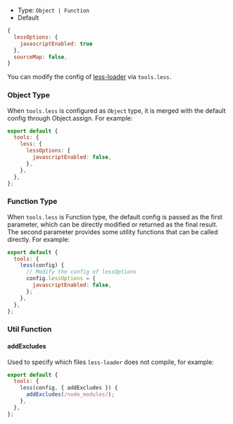 - Type: `Object | Function`
- Default

```js
{
  lessOptions: {
    javascriptEnabled: true
  },
  sourceMap: false,
}
```

You can modify the config of [less-loader](https://github.com/webpack-contrib/less-loader) via `tools.less`.

### Object Type

When `tools.less` is configured as `Object` type, it is merged with the default config through Object.assign. For example:

```js
export default {
  tools: {
    less: {
      lessOptions: {
        javascriptEnabled: false,
      },
    },
  },
};
```

### Function Type

When `tools.less` is Function type, the default config is passed as the first parameter, which can be directly modified or returned as the final result. The second parameter provides some utility functions that can be called directly. For example:

```js
export default {
  tools: {
    less(config) {
      // Modify the config of lessOptions
      config.lessOptions = {
        javascriptEnabled: false,
      };
    },
  },
};
```

### Util Function

#### addExcludes

Used to specify which files `less-loader` does not compile, for example:

```js
export default {
  tools: {
    less(config, { addExcludes }) {
      addExcludes(/node_modules/);
    },
  },
};
```
